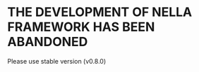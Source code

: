 THE DEVELOPMENT OF NELLA FRAMEWORK HAS BEEN ABANDONED
=====================================================

Please use stable version (v0.8.0)
